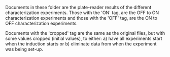 Documents in these folder are the plate-reader results of the different characterization experiments. Those with the 'ON' tag, are the OFF to ON characterization experiments and those with the 'OFF' tag, are the ON to OFF characterization experiments. 

Documents with the 'cropped' tag are the same as the original files, but with some values cropped (initial values), to either: a) have all experiments start when the induction starts or b) eliminate data from when the experiment was being set-up. 